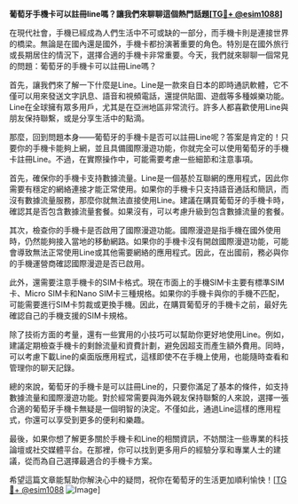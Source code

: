 **葡萄牙手機卡可以註冊line嗎？讓我們來聊聊這個熱門話題[[TG💪+ @esim1088](https://t.me/s/esim1088)]**

在現代社會，手機已經成為人們生活中不可或缺的一部分，而手機卡則是連接世界的橋梁。無論是在國內還是國外，手機卡都扮演著重要的角色。特別是在國外旅行或長期居住的情況下，選擇合適的手機卡非常重要。今天，我們就來聊聊一個常見的問題：葡萄牙的手機卡可以註冊Line嗎？

首先，讓我們來了解一下什麼是Line。Line是一款來自日本的即時通訊軟體，它不僅可以用來發送文字訊息、語音和視頻電話，還提供貼圖、遊戲等多種娛樂功能。Line在全球擁有眾多用戶，尤其是在亞洲地區非常流行。許多人都喜歡使用Line與朋友保持聯繫，或是分享生活中的點滴。

那麼，回到問題本身——葡萄牙的手機卡是否可以註冊Line呢？答案是肯定的！只要你的手機卡能夠上網，並且具備國際漫遊功能，你就完全可以使用葡萄牙的手機卡註冊Line。不過，在實際操作中，可能需要考慮一些細節和注意事項。

首先，確保你的手機卡支持數據流量。Line是一個基於互聯網的應用程式，因此你需要有穩定的網絡連接才能正常使用。如果你的手機卡只支持語音通話和簡訊，而沒有數據流量服務，那麼你就無法直接使用Line。建議在購買葡萄牙的手機卡時，確認其是否包含數據流量套餐。如果沒有，可以考慮升級到包含數據流量的套餐。

其次，檢查你的手機卡是否啟用了國際漫遊功能。國際漫遊是指手機在國外使用時，仍然能夠接入當地的移動網路。如果你的手機卡沒有開啟國際漫遊功能，可能會導致無法正常使用Line或其他需要網絡的應用程式。因此，在出國前，務必與你的手機運營商確認國際漫遊是否已啟用。

此外，還需要注意手機卡的SIM卡格式。現在市面上的手機SIM卡主要有標準SIM卡、Micro SIM卡和Nano SIM卡三種規格。如果你的手機卡與你的手機不匹配，可能需要進行SIM卡剪裁或更換手機。因此，在購買葡萄牙的手機卡之前，最好先確認自己的手機支援的SIM卡規格。

除了技術方面的考量，還有一些實用的小技巧可以幫助你更好地使用Line。例如，建議定期檢查手機卡的剩餘流量和資費計劃，避免因超支而產生額外費用。同時，可以考慮下載Line的桌面版應用程式，這樣即使不在手機上使用，也能隨時查看和管理你的聊天記錄。

總的來說，葡萄牙的手機卡是可以註冊Line的，只要你滿足了基本的條件，如支持數據流量和國際漫遊功能。對於經常需要與海外親友保持聯繫的人來說，選擇一張合適的葡萄牙手機卡無疑是一個明智的決定。不僅如此，通過Line這樣的應用程式，你還可以享受到更多的便利和樂趣。

最後，如果你想了解更多關於手機卡和Line的相關資訊，不妨關注一些專業的科技論壇或社交媒體平台。在那裡，你可以找到更多用戶的經驗分享和專業人士的建議，從而為自己選擇最適合的手機卡方案。

希望這篇文章能幫助你解決心中的疑問，祝你在葡萄牙的生活更加順利愉快！[[TG💪+ @esim1088](https://t.me/s/esim1088) ![Image](https://i.postimg.cc/4NQfJmqS/Snipaste-2025-05-13-00-14-12.png)]